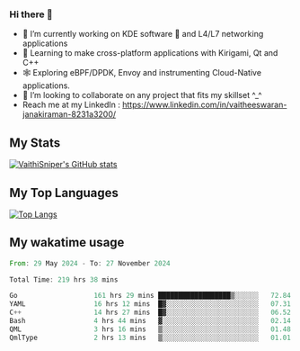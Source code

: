 ### Hi there 👋

- 🔭 I’m currently working on KDE software 💓 and L4/L7 networking applications 
- 📖 Learning to make cross-platform applications with Kirigami, Qt and C++
- 🕸️ Exploring eBPF/DPDK, Envoy and instrumenting Cloud-Native applications. 
- 👯 I’m looking to collaborate on any project that fits my skillset ^_^
- Reach me at my LinkedIn : https://www.linkedin.com/in/vaitheeswaran-janakiraman-8231a3200/

## My Stats
[![VaithiSniper's GitHub stats](https://github-readme-stats.vercel.app/api?username=VaithiSniper&hide=stars&theme=radical)](https://github.com/anuraghazra/github-readme-stats)

## My Top Languages

[![Top Langs](https://github-readme-stats.vercel.app/api/top-langs/?username=VaithiSniper&layout=compact)](https://github.com/anuraghazra/github-readme-stats)

## My wakatime usage

<!--START_SECTION:waka-->

```rust
From: 29 May 2024 - To: 27 November 2024

Total Time: 219 hrs 38 mins

Go                   161 hrs 29 mins ██████████████████▒░░░░░░   72.84 %
YAML                 16 hrs 12 mins  █▓░░░░░░░░░░░░░░░░░░░░░░░   07.31 %
C++                  14 hrs 27 mins  █▓░░░░░░░░░░░░░░░░░░░░░░░   06.52 %
Bash                 4 hrs 44 mins   ▓░░░░░░░░░░░░░░░░░░░░░░░░   02.14 %
QML                  3 hrs 16 mins   ▒░░░░░░░░░░░░░░░░░░░░░░░░   01.48 %
QmlType              2 hrs 13 mins   ▒░░░░░░░░░░░░░░░░░░░░░░░░   01.01 %
```

<!--END_SECTION:waka-->
